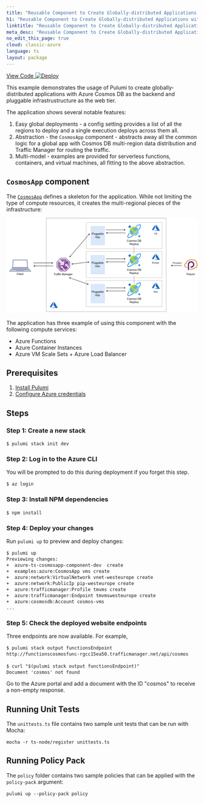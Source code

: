 ```yaml
---
title: "Reusable Component to Create Globally-distributed Applications with Azure Cosmos DB | TypeScript"
h1: "Reusable Component to Create Globally-distributed Applications with Azure Cosmos DB"
linktitle: "Reusable Component to Create Globally-distributed Applications with Azure Cosmos DB"
meta_desc: "Reusable Component to Create Globally-distributed Applications with Azure Cosmos DB How-to Guide using TypeScript"
no_edit_this_page: true
cloud: classic-azure
language: ts
layout: package
---
```


<!-- WARNING: this page was generated by a tool. Do not edit it by hand. -->
<!-- To change it, please see https://github.com/pulumi/docs/tree/master/tools/mktutorial. -->

<p class="mb-4 flex">
    <a class="flex flex-wrap items-center rounded-md font-display text-lg text-white bg-blue-600 border-2 border-blue-600 px-2 mr-2 whitespace-no-wrap hover:text-white" style="height: 45px;" href="https://github.com/pulumi/examples/tree/master/classic-azure-ts-cosmosapp-component" target="_blank">
        <span><i class="fab fa-github pr-2"></i> View Code</span>
    </a>
    <a href="https://app.pulumi.com/new?template=https://github.com/pulumi/examples/blob/master/classic-azure-ts-cosmosapp-component/README.md#gh-dark-mode-only" target="_blank">
        <img src="https://get.pulumi.com/new/button.svg" alt="Deploy">
    </a>
</p>


This example demonstrates the usage of Pulumi to create globally-distributed applications with Azure Cosmos DB as the backend and pluggable infrastrustructure as the web tier.

The application shows several notable features:

1. Easy global deployments - a config setting provides a list of all the regions to deploy and a single execution deploys across them all.
2. Abstraction - the `CosmosApp` component - abstracts away all the common logic for a global app with Cosmos DB multi-region data distribution and Traffic Manager for routing the traffic.
3. Multi-model - examples are provided for serverless functions, containers, and virtual machines, all fitting to the above abstraction.

## `CosmosApp` component

The [`CosmosApp`](https://github.com/pulumi/examples/blob/master/classic-azure-ts-cosmosapp-component/cosmosApp.ts) defines a skeleton for the application. While not limiting the type of compute resources, it creates the multi-regional pieces of the infrastructure:

![Cosmos App](https://github.com/mikhailshilkov/pulumi-cosmos/raw/master/pictures/globalapp.png)

The application has three example of using this component with the following compute services:

- Azure Functions
- Azure Container Instances
- Azure VM Scale Sets + Azure Load Balancer

## Prerequisites

1.  [Install Pulumi](https://www.pulumi.com/docs/get-started/install/)
1.  [Configure Azure credentials](https://www.pulumi.com/docs/intro/cloud-providers/azure/setup/)

## Steps

### Step 1: Create a new stack

```
$ pulumi stack init dev
```

### Step 2: Log in to the Azure CLI

You will be prompted to do this during deployment if you forget this step.

```
$ az login
```

### Step 3: Install NPM dependencies

```
$ npm install
```

### Step 4: Deploy your changes

Run `pulumi up` to preview and deploy changes:

```
$ pulumi up
Previewing changes:
+  azure-ts-cosmosapp-component-dev  create
+  examples:azure:CosmosApp vms create
+  azure:network:VirtualNetwork vnet-westeurope create
+  azure:network:PublicIp pip-westeurope create
+  azure:trafficmanager:Profile tmvms create
+  azure:trafficmanager:Endpoint tmvmswesteurope create
+  azure:cosmosdb:Account cosmos-vms
...
```

### Step 5: Check the deployed website endpoints

Three endpoints are now available. For example,

```
$ pulumi stack output functionsEndpoint
http://functionscosmosfunc-rgcc15ea50.trafficmanager.net/api/cosmos

$ curl "$(pulumi stack output functionsEndpoint)"
Document 'cosmos' not found
```

Go to the Azure portal and add a document with the ID "cosmos" to receive a non-empty response.

## Running Unit Tests

The `unittests.ts` file contains two sample unit tests that can be run with Mocha:

```
mocha -r ts-node/register unittests.ts
```

## Running Policy Pack

The `policy` folder contains two sample policies that can be applied with the `policy-pack` argument:

```
pulumi up --policy-pack policy
```

